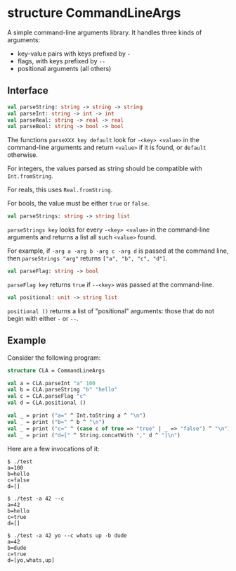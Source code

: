# structure CommandLineArgs

A simple command-line arguments library. It handles three kinds of arguments:
  * key-value pairs with keys prefixed by `-`
  * flags, with keys prefixed by `--`
  * positional arguments (all others)

## Interface

```sml
val parseString: string -> string -> string
val parseInt: string -> int -> int
val parseReal: string -> real -> real
val parseBool: string -> bool -> bool
```

The functions `parseXXX key default` look for `-<key> <value>` in the
command-line arguments and return `<value>` if it is found, or
`default` otherwise.

For integers, the values parsed as string should be compatible with
`Int.fromString`.

For reals, this uses `Real.fromString`.

For bools, the value must be either `true` or `false`.


```sml
val parseStrings: string -> string list
```

`parseStrings key` looks for every `-<key> <value>`  in the command-line
arguments and returns a list all such `<value>` found.

For example, if `-arg a -arg b -arg c -arg d` is passed at the command line,
then `parseStrings "arg"` returns `["a", "b", "c", "d"]`.

```sml
val parseFlag: string -> bool
```

`parseFlag key` returns `true` if `--<key>` was passed at the command-line.

```sml
val positional: unit -> string list
```

`positional ()` returns a list of "positional" arguments: those that do
not begin with either `-` or `--`.

## Example

Consider the following program:
```sml
structure CLA = CommandLineArgs

val a = CLA.parseInt "a" 100
val b = CLA.parseString "b" "hello"
val c = CLA.parseFlag "c"
val d = CLA.positional ()

val _ = print ("a=" ^ Int.toString a ^ "\n")
val _ = print ("b=" ^ b ^ "\n")
val _ = print ("c=" ^ (case c of true => "true" | _ => "false") ^ "\n")
val _ = print ("d=[" ^ String.concatWith "," d ^ "]\n")
```

Here are a few invocations of it:
```
$ ./test
a=100
b=hello
c=false
d=[]

$ ./test -a 42 --c
a=42
b=hello
c=true
d=[]

$ ./test -a 42 yo --c whats up -b dude
a=42
b=dude
c=true
d=[yo,whats,up]
```
